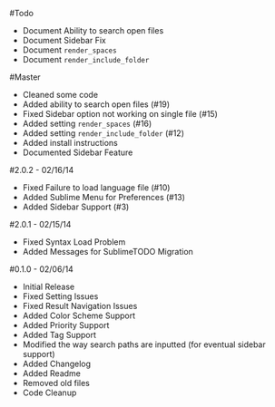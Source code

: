 #Todo
 - Document Ability to search open files
 - Document Sidebar Fix
 - Document `render_spaces`
 - Document `render_include_folder`

#Master
 - Cleaned some code
 - Added ability to search open files (#19)
 - Fixed Sidebar option not working on single file (#15)
 - Added setting `render_spaces` (#16)
 - Added setting `render_include_folder` (#12)
 - Added install instructions
 - Documented Sidebar Feature

#2.0.2 - 02/16/14
 - Fixed Failure to load language file (#10)
 - Added Sublime Menu for Preferences (#13)
 - Added Sidebar Support (#3)

#2.0.1 - 02/15/14
 - Fixed Syntax Load Problem
 - Added Messages for SublimeTODO Migration

#0.1.0 - 02/06/14
 - Initial Release
 - Fixed Setting Issues
 - Fixed Result Navigation Issues
 - Added Color Scheme Support
 - Added Priority Support
 - Added Tag Support
 - Modified the way search paths are inputted (for eventual sidebar support)
 - Added Changelog
 - Added Readme
 - Removed old files
 - Code Cleanup